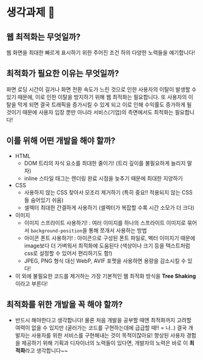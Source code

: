 # 생각과제 💭

## 웹 최적화는 무엇일까?

웹 화면을 최대한 빠르게 표시하기 위한 주어진 조건 하의 다양한 노력들을 얘기합니다! 

## 최적화가 필요한 이유는 무엇일까?

화면 로딩 시간이 길거나 화면 전환 속도가 느린 것으로 인한 사용자의 이탈이 발생할 수 있기 때문에, 이로 인한 이탈을 방지하기 위해 웹 최적화는 필요합니다. 또 사용자의 이탈을 막게 되면 결국 트래픽을 증가시킬 수 있게 되고 이로 인해 수익률도 증가하게 될 것이기 때문에 사용자 입장 뿐만 아니라 서비스(기업)의 측면에서도 최적화는 필요합니다! 

## 이를 위해 어떤 개발을 해야 할까?

- HTML
    - DOM 트리의 자식 요소를 최대한 줄이기! (트리 깊이를 불필요하게 늘리지 말자)
    - inline 스타일 태그는 렌더링 완료 시점을 늦추기 때문에 최대한 지양하기
- CSS
    - 사용하지 않는 CSS 찾아서 모조리 제거하기 (특히 중요!! 적용되지 않는 CSS들 숨어있기 쉬움)
    - 셀렉터 최대한 간결하게 사용하기 (셀렉터가 복잡할 수록 시간 소모가 더 크다)
- 이미지
    - 이미지 스프라이트 사용하기! : 여러 이미지를 하나의 스프라이트 이미지로 묶어서 `background-position`을 통해 쪼개서 사용하는 방법
    - 아이콘 폰트 사용하기! : 아이콘으로 구성된 폰트 파일로, 벡터 이미지기 때문에 image보다 더 가벼워서 최적화에 도움된다 (색상이나 크기 등을 텍스트처럼 css로 설정할 수 있어서 편리하기도 함!)
    - JPEG, PNG 형식 대신 WebP, AVIF 포멧을 사용하면 용량을 감소시킬 수 있다!
- 이 외에 불필요한 코드를 제거하는 가장 기본적인 웹 최적화 방식을 **Tree Shaking** 이라고 부른다!

## 최적화를 위한 개발을 꼭 해야 할까?

- 반드시 해야한다고 생각합니다! 물론 처음 개발을 공부할 때엔 최적화까지 고려할 여력이 없을 수 있지만 (굴러가는 코드를 구현하는데에 급급할 때!! = 나..) 결국 개발자는 사용자를 위한 서비스를 구현해내는 것이 목적이잖아요! 향상된 사용자 경험을 제공하기 위해 기획과 디자이너의 노력들이 있다면, 개발자의 노력은 바로 이 **최적화**라고 생각합니다~~